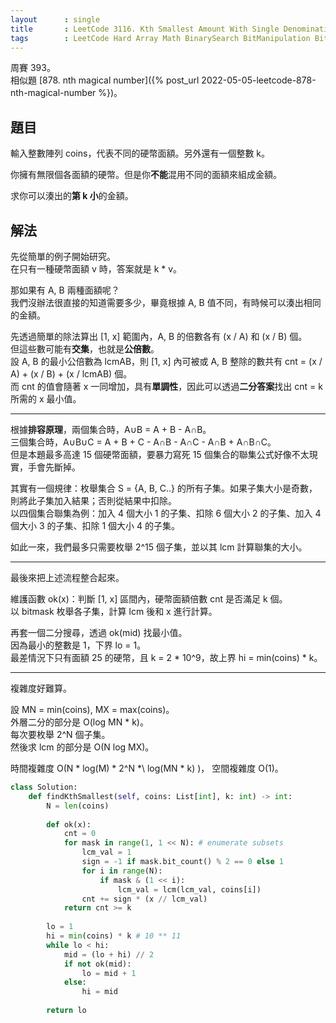 ```yaml
---
layout      : single
title       : LeetCode 3116. Kth Smallest Amount With Single Denomination Combination
tags        : LeetCode Hard Array Math BinarySearch BitManipulation BitManipulation
---
```

周賽 393。  
相似題 [878. nth magical number]({% post_url 2022-05-05-leetcode-878-nth-magical-number %})。  

## 題目

輸入整數陣列 coins，代表不同的硬幣面額。另外還有一個整數 k。  

你擁有無限個各面額的硬幣。但是你**不能**混用不同的面額來組成金額。  

求你可以湊出的**第 k 小**的金額。  

## 解法

先從簡單的例子開始研究。  
在只有一種硬幣面額 v 時，答案就是 k \* v。  

那如果有 A, B 兩種面額呢？  
我們沒辦法很直接的知道需要多少，畢竟根據 A, B 值不同，有時候可以湊出相同的金額。  

先透過簡單的除法算出 [1, x] 範圍內，A, B 的倍數各有 (x / A) 和 (x / B) 個。  
但這些數可能有**交集**，也就是**公倍數**。  
設 A, B 的最小公倍數為 lcmAB，則 [1, x] 內可被或 A, B 整除的數共有 cnt = (x / A) + (x / B) + (x / lcmAB) 個。  
而 cnt 的值會隨著 x 一同增加，具有**單調性**，因此可以透過**二分答案**找出 cnt = k 所需的 x 最小值。  

---

根據**排容原理**，兩個集合時，A∪B = A + B - A∩B。  
三個集合時，A∪B∪C = A + B + C - A∩B - A∩C - A∩B + A∩B∩C。  
但是本題最多高達 15 個硬幣面額，要暴力寫死 15 個集合的聯集公式好像不太現實，手會先斷掉。  

其實有一個規律：枚舉集合 S = {A, B, C..} 的所有子集。如果子集大小是奇數，則將此子集加入結果；否則從結果中扣除。  
以四個集合聯集為例：加入 4 個大小 1 的子集、扣除 6 個大小 2 的子集、加入 4 個大小 3 的子集、扣除 1 個大小 4 的子集。  

如此一來，我們最多只需要枚舉 2^15 個子集，並以其 lcm 計算聯集的大小。  

---

最後來把上述流程整合起來。  

維護函數 ok(x)：判斷 [1, x] 區間內，硬幣面額倍數 cnt 是否滿足 k 個。  
以 bitmask 枚舉各子集，計算 lcm 後和 x 進行計算。  

再套一個二分搜尋，透過 ok(mid) 找最小值。  
因為最小的整數是 1，下界 lo = 1。  
最差情況下只有面額 25 的硬幣，且 k = 2 \* 10^9，故上界 hi = min(coins) \* k。  

---

複雜度好難算。  

設 MN = min(coins), MX = max(coins)。  
外層二分的部分是 O(log MN \* k)。  
每次要枚舉 2^N 個子集。  
然後求 lcm 的部分是 O(N log MX)。  

時間複雜度 O(N \* log(M) \* 2^N *\ log(MN \* k) )，
空間複雜度 O(1)。  

```python
class Solution:
    def findKthSmallest(self, coins: List[int], k: int) -> int:
        N = len(coins)
        
        def ok(x):
            cnt = 0
            for mask in range(1, 1 << N): # enumerate subsets
                lcm_val = 1
                sign = -1 if mask.bit_count() % 2 == 0 else 1
                for i in range(N):
                    if mask & (1 << i):
                        lcm_val = lcm(lcm_val, coins[i])
                cnt += sign * (x // lcm_val)
            return cnt >= k
        
        lo = 1
        hi = min(coins) * k # 10 ** 11
        while lo < hi:
            mid = (lo + hi) // 2
            if not ok(mid):
                lo = mid + 1
            else:
                hi = mid
                
        return lo
```
